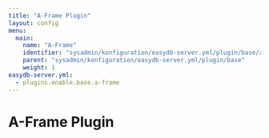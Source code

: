 ```yaml
---
title: "A-Frame Plugin"
layout: config
menu:
  main:
    name: "A-Frame"
    identifier: "sysadmin/konfiguration/easydb-server.yml/plugin/base/a-frame"
    parent: "sysadmin/konfiguration/easydb-server.yml/plugin/base"
    weight: 1
easydb-server.yml:
  - plugins.enable.base.a-frame
---
```

# A-Frame Plugin